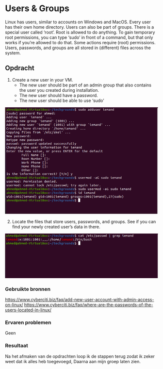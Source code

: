 # Users & Groups

Linux has users, similar to accounts on Windows and MacOS. Every user has their own home directory. Users can also be part of groups.
There is a special user called ‘root’. Root is allowed to do anything.
To gain temporary root permissions, you can type ‘sudo’ in front of a command, but that only works if you’re allowed to do that.
Some actions require (root) permissions.
Users, passwords, and groups are all stored in  (different) files across the system.




## Opdracht

1. Create a new user in your VM. 
    - The new user should be part of an admin group that also contains the user you created during installation.
    - The new user should have a password.
    - The new user should be able to use ‘sudo’

![SCREENSHOT](../00_includes/Linux5-01.png)

2. Locate the files that store users, passwords, and groups. See if you can find your newly created user’s data in there.

![SCREENSHOT](../00_includes/Linux5-02.png)

### Gebruikte bronnen

https://www.cyberciti.biz/faq/add-new-user-account-with-admin-access-on-linux/
https://www.cyberciti.biz/faq/where-are-the-passwords-of-the-users-located-in-linux/

### Ervaren problemen

Geen

### Resultaat

Na het afmaken van de opdrachten loop ik de stappen terug zodat ik zeker weet dat ik alles heb toegevoegd, Daarna aan mijn groep laten zien.

